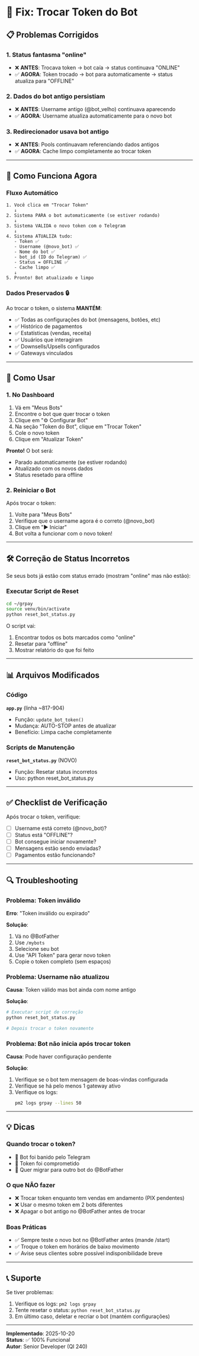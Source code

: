 # 🔧 Fix: Trocar Token do Bot

## 📋 Problemas Corrigidos

### **1. Status fantasma "online"**
- ❌ **ANTES**: Trocava token → bot caía → status continuava "ONLINE"
- ✅ **AGORA**: Token trocado → bot para automaticamente → status atualiza para "OFFLINE"

### **2. Dados do bot antigo persistiam**
- ❌ **ANTES**: Username antigo (@bot_velho) continuava aparecendo
- ✅ **AGORA**: Username atualiza automaticamente para o novo bot

### **3. Redirecionador usava bot antigo**
- ❌ **ANTES**: Pools continuavam referenciando dados antigos
- ✅ **AGORA**: Cache limpo completamente ao trocar token

---

## 🎯 Como Funciona Agora

### **Fluxo Automático**

```
1. Você clica em "Trocar Token"
   ↓
2. Sistema PARA o bot automaticamente (se estiver rodando)
   ↓
3. Sistema VALIDA o novo token com o Telegram
   ↓
4. Sistema ATUALIZA tudo:
   - Token ✅
   - Username (@novo_bot) ✅
   - Nome do bot ✅
   - bot_id (ID do Telegram) ✅
   - Status = OFFLINE ✅
   - Cache limpo ✅
   ↓
5. Pronto! Bot atualizado e limpo
```

### **Dados Preservados** 🔒

Ao trocar o token, o sistema **MANTÉM**:
- ✅ Todas as configurações do bot (mensagens, botões, etc)
- ✅ Histórico de pagamentos
- ✅ Estatísticas (vendas, receita)
- ✅ Usuários que interagiram
- ✅ Downsells/Upsells configurados
- ✅ Gateways vinculados

---

## 🚀 Como Usar

### **1. No Dashboard**

1. Vá em "Meus Bots"
2. Encontre o bot que quer trocar o token
3. Clique em "⚙️ Configurar Bot"
4. Na seção "Token do Bot", clique em "Trocar Token"
5. Cole o novo token
6. Clique em "Atualizar Token"

**Pronto!** O bot será:
- Parado automaticamente (se estiver rodando)
- Atualizado com os novos dados
- Status resetado para offline

### **2. Reiniciar o Bot**

Após trocar o token:
1. Volte para "Meus Bots"
2. Verifique que o username agora é o correto (@novo_bot)
3. Clique em "▶️ Iniciar"
4. Bot volta a funcionar com o novo token!

---

## 🛠️ Correção de Status Incorretos

Se seus bots já estão com status errado (mostram "online" mas não estão):

### **Executar Script de Reset**

```bash
cd ~/grpay
source venv/bin/activate
python reset_bot_status.py
```

O script vai:
1. Encontrar todos os bots marcados como "online"
2. Resetar para "offline"
3. Mostrar relatório do que foi feito

---

## 📊 Arquivos Modificados

### **Código**

**`app.py`** (linha ~817-904)
- Função: `update_bot_token()`
- Mudança: AUTO-STOP antes de atualizar
- Benefício: Limpa cache completamente

### **Scripts de Manutenção**

**`reset_bot_status.py`** (NOVO)
- Função: Resetar status incorretos
- Uso: python reset_bot_status.py

---

## ✅ Checklist de Verificação

Após trocar o token, verifique:

- [ ] Username está correto (@novo_bot)?
- [ ] Status está "OFFLINE"?
- [ ] Bot consegue iniciar novamente?
- [ ] Mensagens estão sendo enviadas?
- [ ] Pagamentos estão funcionando?

---

## 🔍 Troubleshooting

### **Problema: Token inválido**
**Erro**: "Token inválido ou expirado"

**Solução**:
1. Vá no @BotFather
2. Use `/mybots`
3. Selecione seu bot
4. Use "API Token" para gerar novo token
5. Copie o token completo (sem espaços)

### **Problema: Username não atualizou**
**Causa**: Token válido mas bot ainda com nome antigo

**Solução**:
```bash
# Executar script de correção
python reset_bot_status.py

# Depois trocar o token novamente
```

### **Problema: Bot não inicia após trocar token**
**Causa**: Pode haver configuração pendente

**Solução**:
1. Verifique se o bot tem mensagem de boas-vindas configurada
2. Verifique se há pelo menos 1 gateway ativo
3. Verifique os logs:
   ```bash
   pm2 logs grpay --lines 50
   ```

---

## 💡 Dicas

### **Quando trocar o token?**

- 🔴 Bot foi banido pelo Telegram
- 🔴 Token foi comprometido
- 🔴 Quer migrar para outro bot do @BotFather

### **O que NÃO fazer**

- ❌ Trocar token enquanto tem vendas em andamento (PIX pendentes)
- ❌ Usar o mesmo token em 2 bots diferentes
- ❌ Apagar o bot antigo no @BotFather antes de trocar

### **Boas Práticas**

- ✅ Sempre teste o novo bot no @BotFather antes (mande /start)
- ✅ Troque o token em horários de baixo movimento
- ✅ Avise seus clientes sobre possível indisponibilidade breve

---

## 📞 Suporte

Se tiver problemas:
1. Verifique os logs: `pm2 logs grpay`
2. Tente resetar o status: `python reset_bot_status.py`
3. Em último caso, deletar e recriar o bot (mantém configurações)

---

**Implementado**: 2025-10-20  
**Status**: ✅ 100% Funcional  
**Autor**: Senior Developer (QI 240)

